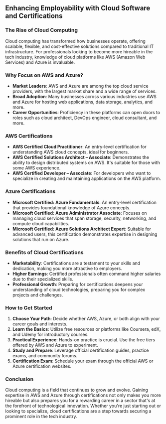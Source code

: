 ## Enhancing Employability with Cloud Software and Certifications

### The Rise of Cloud Computing
Cloud computing has transformed how businesses operate, offering scalable, flexible, and cost-effective solutions compared to traditional IT infrastructure. For professionals looking to become more hireable in the tech industry, knowledge of cloud platforms like AWS (Amazon Web Services) and Azure is invaluable.

### Why Focus on AWS and Azure?
- **Market Leaders**: AWS and Azure are among the top cloud service providers, with the largest market share and a wide range of services.
- **Broad Adoption**: Many businesses across various industries use AWS and Azure for hosting web applications, data storage, analytics, and more.
- **Career Opportunities**: Proficiency in these platforms can open doors to roles such as cloud architect, DevOps engineer, cloud consultant, and more.

### AWS Certifications
- **AWS Certified Cloud Practitioner**: An entry-level certification for understanding AWS cloud concepts, ideal for beginners.
- **AWS Certified Solutions Architect – Associate**: Demonstrates the ability to design distributed systems on AWS. It's suitable for those with some AWS experience.
- **AWS Certified Developer – Associate**: For developers who want to specialize in creating and maintaining applications on the AWS platform.

### Azure Certifications
- **Microsoft Certified: Azure Fundamentals**: An entry-level certification that provides foundational knowledge of Azure concepts.
- **Microsoft Certified: Azure Administrator Associate**: Focuses on managing cloud services that span storage, security, networking, and compute cloud capabilities.
- **Microsoft Certified: Azure Solutions Architect Expert**: Suitable for advanced users, this certification demonstrates expertise in designing solutions that run on Azure.

### Benefits of Cloud Certifications
- **Marketability**: Certifications are a testament to your skills and dedication, making you more attractive to employers.
- **Higher Earnings**: Certified professionals often command higher salaries due to their specialized skills.
- **Professional Growth**: Preparing for certifications deepens your understanding of cloud technologies, preparing you for complex projects and challenges.

### How to Get Started
1. **Choose Your Path**: Decide whether AWS, Azure, or both align with your career goals and interests.
2. **Learn the Basics**: Utilize free resources or platforms like Coursera, edX, and Udemy for introductory courses.
3. **Practical Experience**: Hands-on practice is crucial. Use the free tiers offered by AWS and Azure to experiment.
4. **Study and Prepare**: Leverage official certification guides, practice exams, and community forums.
5. **Certification Exam**: Schedule your exam through the official AWS or Azure certification websites.

### Conclusion
Cloud computing is a field that continues to grow and evolve. Gaining expertise in AWS and Azure through certifications not only makes you more hireable but also prepares you for a rewarding career in a sector that's at the forefront of technological innovation. Whether you're just starting out or looking to specialize, cloud certifications are a step towards securing a prominent role in the tech industry.
